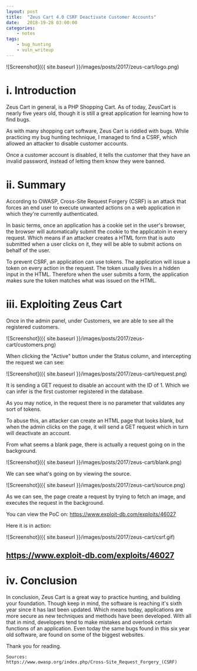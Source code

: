 ```yaml
---
layout: post
title:	"Zeus Cart 4.0 CSRF Deactivate Customer Accounts"
date:	2018-19-28 03:00:00
categories:
    - notes
tags:
    - bug_hunting
    - vuln_writeup
---
```

<head>
	<title> Zeus Cart 4.0 CSRF Deactivate Customer Accounts </title>
</head>
![Screenshot]({{ site.baseurl }}/images/posts/2017/zeus-cart/logo.png)


# i. Introduction

Zeus Cart in general, is a PHP Shopping Cart. As of today, ZeusCart is nearly five years old, though it is still a great application for learning how to find bugs.

As with many shopping cart software, Zeus Cart is riddled with bugs. While practicing my bug hunting technique, I managed to find a CSRF, which allowed an attacker to disable customer accounts.

Once a customer account is disabled, it tells the customer that they have an invalid password, instead of letting them know they were banned.

# ii. Summary

According to OWASP, Cross-Site Request Forgery (CSRF) is an attack that forces an end user to execute unwanted actions on a web application in which they're currently authenticated.

In basic terms, once an application has a cookie set in the user's browser, the browser will automatically submit the cookie to the applicatoin in every request. Which means if an attacker creates a HTML form that is auto submitted when a user clicks on it, they will be able to submit actions on behalf of the user.

To prevent CSRF, an application can use tokens. The application will issue a token on every action in the request. The token usually lives in a hidden input in the HTML. Therefore when the user submits a form, the application makes sure the token matches what was issued on the HTML.

# iii. Exploiting Zeus Cart

Once in the admin panel, under Customers, we are able to see all the registered customers.

![Screenshot]({{ site.baseurl }}/images/posts/2017/zeus-cart/customers.png)

When clicking the "Active" button under the Status column, and intercepting the request we can see:

![Screenshot]({{ site.baseurl }}/images/posts/2017/zeus-cart/request.png)

It is sending a GET request to disable an account with the ID of 1. Which we can infer is the first customer registered in the database.

As you may notice, in the request there is no parameter that validates any sort of tokens.

To abuse this, an attacker can create an HTML page that looks blank, but when the admin clicks on the page, it will send a GET request which in turn will deactivate an account.

From what seems a blank page, there is actually a request going on in the background.

![Screenshot]({{ site.baseurl }}/images/posts/2017/zeus-cart/blank.png)

We can see what's going on by viewing the source.

![Screenshot]({{ site.baseurl }}/images/posts/2017/zeus-cart/source.png)

As we can see, the page create a request by trying to fetch an image, and executes the request in the background.

You can view the PoC on: https://www.exploit-db.com/exploits/46027

Here it is in action:

![Screenshot]({{ site.baseurl }}/images/posts/2017/zeus-cart/csrf.gif)

## https://www.exploit-db.com/exploits/46027

# iv. Conclusion

In conclusion, Zeus Cart is a great way to practice hunting, and building your foundation. Though keep in mind, the software is reaching it's sixth year since it has last been updated. Which means today, applications are more secure as new techniques and methods have been developed. With all that in mind, developers tend to make mistakes and overlook certain functions of an application. Even today the same bugs found in this six year old software, are found on some of the biggest websites.


Thank you for reading.

~~~
Sources:
https://www.owasp.org/index.php/Cross-Site_Request_Forgery_(CSRF)
~~~
